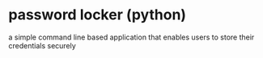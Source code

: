# password locker (python)
a simple command line based application that enables users to store their credentials securely

